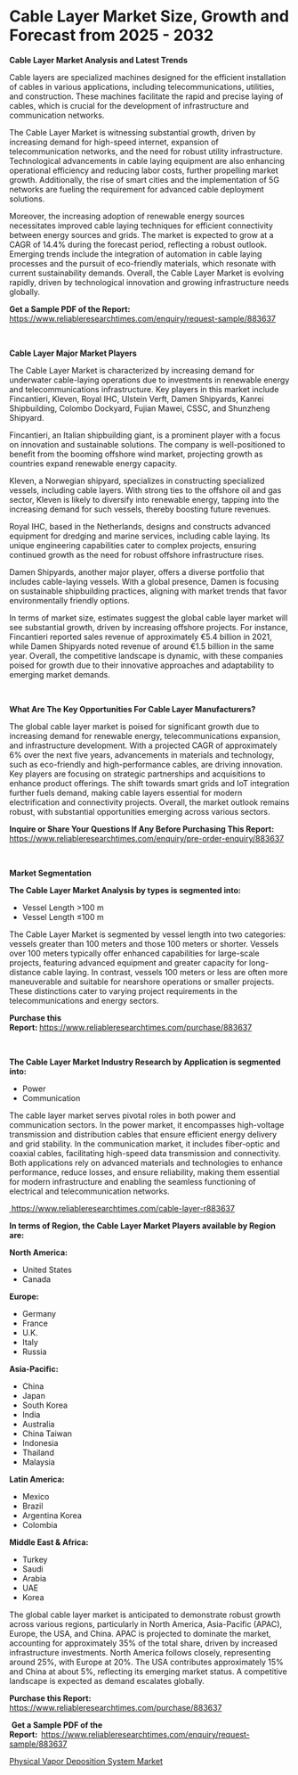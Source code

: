 <p><h1>Cable Layer Market Size, Growth and Forecast from 2025 - 2032</h1></p><p><strong>Cable Layer Market Analysis and Latest Trends</strong></p>
<p><p>Cable layers are specialized machines designed for the efficient installation of cables in various applications, including telecommunications, utilities, and construction. These machines facilitate the rapid and precise laying of cables, which is crucial for the development of infrastructure and communication networks.</p><p>The Cable Layer Market is witnessing substantial growth, driven by increasing demand for high-speed internet, expansion of telecommunication networks, and the need for robust utility infrastructure. Technological advancements in cable laying equipment are also enhancing operational efficiency and reducing labor costs, further propelling market growth. Additionally, the rise of smart cities and the implementation of 5G networks are fueling the requirement for advanced cable deployment solutions.</p><p>Moreover, the increasing adoption of renewable energy sources necessitates improved cable laying techniques for efficient connectivity between energy sources and grids. The market is expected to grow at a CAGR of 14.4% during the forecast period, reflecting a robust outlook. Emerging trends include the integration of automation in cable laying processes and the pursuit of eco-friendly materials, which resonate with current sustainability demands. Overall, the Cable Layer Market is evolving rapidly, driven by technological innovation and growing infrastructure needs globally.</p></p>
<p><strong>Get a Sample PDF of the Report:&nbsp;</strong> <a href="https://www.reliableresearchtimes.com/enquiry/request-sample/883637?utm_campaign=2440&utm_medium=2&utm_source=Github&utm_content=ia&utm_term=18022025&utm_id=cable-layer">https://www.reliableresearchtimes.com/enquiry/request-sample/883637</a></p>
<p>&nbsp;</p>
<p><strong>Cable Layer Major Market Players</strong></p>
<p><p>The Cable Layer Market is characterized by increasing demand for underwater cable-laying operations due to investments in renewable energy and telecommunications infrastructure. Key players in this market include Fincantieri, Kleven, Royal IHC, Ulstein Verft, Damen Shipyards, Kanrei Shipbuilding, Colombo Dockyard, Fujian Mawei, CSSC, and Shunzheng Shipyard.</p><p>Fincantieri, an Italian shipbuilding giant, is a prominent player with a focus on innovation and sustainable solutions. The company is well-positioned to benefit from the booming offshore wind market, projecting growth as countries expand renewable energy capacity.</p><p>Kleven, a Norwegian shipyard, specializes in constructing specialized vessels, including cable layers. With strong ties to the offshore oil and gas sector, Kleven is likely to diversify into renewable energy, tapping into the increasing demand for such vessels, thereby boosting future revenues.</p><p>Royal IHC, based in the Netherlands, designs and constructs advanced equipment for dredging and marine services, including cable laying. Its unique engineering capabilities cater to complex projects, ensuring continued growth as the need for robust offshore infrastructure rises.</p><p>Damen Shipyards, another major player, offers a diverse portfolio that includes cable-laying vessels. With a global presence, Damen is focusing on sustainable shipbuilding practices, aligning with market trends that favor environmentally friendly options.</p><p>In terms of market size, estimates suggest the global cable layer market will see substantial growth, driven by increasing offshore projects. For instance, Fincantieri reported sales revenue of approximately €5.4 billion in 2021, while Damen Shipyards noted revenue of around €1.5 billion in the same year. Overall, the competitive landscape is dynamic, with these companies poised for growth due to their innovative approaches and adaptability to emerging market demands.</p></p>
<p>&nbsp;</p>
<p><strong>What Are The Key Opportunities For Cable Layer Manufacturers?</strong></p>
<p><p>The global cable layer market is poised for significant growth due to increasing demand for renewable energy, telecommunications expansion, and infrastructure development. With a projected CAGR of approximately 6% over the next five years, advancements in materials and technology, such as eco-friendly and high-performance cables, are driving innovation. Key players are focusing on strategic partnerships and acquisitions to enhance product offerings. The shift towards smart grids and IoT integration further fuels demand, making cable layers essential for modern electrification and connectivity projects. Overall, the market outlook remains robust, with substantial opportunities emerging across various sectors.</p></p>
<p><strong>Inquire or Share Your Questions If Any Before Purchasing This Report:</strong> <a href="https://www.reliableresearchtimes.com/enquiry/pre-order-enquiry/883637?utm_campaign=2440&utm_medium=2&utm_source=Github&utm_content=ia&utm_term=18022025&utm_id=cable-layer">https://www.reliableresearchtimes.com/enquiry/pre-order-enquiry/883637</a></p>
<p>&nbsp;</p>
<p><strong>Market Segmentation</strong></p>
<p><strong>The Cable Layer Market Analysis by types is segmented into:</strong></p>
<p><ul><li>Vessel Length >100 m</li><li>Vessel Length ≤100 m</li></ul></p>
<p><p>The Cable Layer Market is segmented by vessel length into two categories: vessels greater than 100 meters and those 100 meters or shorter. Vessels over 100 meters typically offer enhanced capabilities for large-scale projects, featuring advanced equipment and greater capacity for long-distance cable laying. In contrast, vessels 100 meters or less are often more maneuverable and suitable for nearshore operations or smaller projects. These distinctions cater to varying project requirements in the telecommunications and energy sectors.</p></p>
<p><strong>Purchase this Report:&nbsp;</strong><a href="https://www.reliableresearchtimes.com/purchase/883637?utm_campaign=2440&utm_medium=2&utm_source=Github&utm_content=ia&utm_term=18022025&utm_id=cable-layer">https://www.reliableresearchtimes.com/purchase/883637</a></p>
<p>&nbsp;</p>
<p><strong>The Cable Layer Market Industry Research by Application is segmented into:</strong></p>
<p><ul><li>Power</li><li>Communication</li></ul></p>
<p><p>The cable layer market serves pivotal roles in both power and communication sectors. In the power market, it encompasses high-voltage transmission and distribution cables that ensure efficient energy delivery and grid stability. In the communication market, it includes fiber-optic and coaxial cables, facilitating high-speed data transmission and connectivity. Both applications rely on advanced materials and technologies to enhance performance, reduce losses, and ensure reliability, making them essential for modern infrastructure and enabling the seamless functioning of electrical and telecommunication networks.</p></p>
<p><a href="https://www.reliableresearchtimes.com/cable-layer-r883637?utm_campaign=2440&utm_medium=2&utm_source=Github&utm_content=ia&utm_term=18022025&utm_id=cable-layer">&nbsp;https://www.reliableresearchtimes.com/cable-layer-r883637</a></p>
<p><strong>In terms of Region, the Cable Layer Market Players available by Region are:</strong></p>
<p>
    <p> <strong> North America: </strong>
        <ul>
            <li>United States</li>
            <li>Canada</li>
        </ul>
        </p> 
    <p> <strong> Europe: </strong>
        <ul>
            <li>Germany</li>
            <li>France</li>
            <li>U.K.</li>
            <li>Italy</li>
            <li>Russia</li>
        </ul>
        </p> 
    <p> <strong> Asia-Pacific: </strong>
        <ul>
            <li>China</li>
            <li>Japan</li>
            <li>South Korea</li>
            <li>India</li>
            <li>Australia</li>
            <li>China Taiwan</li>
            <li>Indonesia</li>
            <li>Thailand</li>
            <li>Malaysia</li>
        </ul>
        </p> 
    <p> <strong> Latin America: </strong>
        <ul>
            <li>Mexico</li>
            <li>Brazil</li>
            <li>Argentina Korea</li>
            <li>Colombia</li>
        </ul>
        </p> 
    <p> <strong> Middle East & Africa: </strong>
        <ul>
            <li>Turkey</li>
            <li>Saudi</li>
            <li>Arabia</li>
            <li>UAE</li>
            <li>Korea</li>
        </ul>
    </p>
    </p>
<p><p>The global cable layer market is anticipated to demonstrate robust growth across various regions, particularly in North America, Asia-Pacific (APAC), Europe, the USA, and China. APAC is projected to dominate the market, accounting for approximately 35% of the total share, driven by increased infrastructure investments. North America follows closely, representing around 25%, with Europe at 20%. The USA contributes approximately 15% and China at about 5%, reflecting its emerging market status. A competitive landscape is expected as demand escalates globally.</p></p>
<p><strong>Purchase this Report: </strong><a href="https://www.reliableresearchtimes.com/purchase/883637?utm_campaign=2440&utm_medium=2&utm_source=Github&utm_content=ia&utm_term=18022025&utm_id=cable-layer">https://www.reliableresearchtimes.com/purchase/883637</a></p>
<p>&nbsp;<strong>Get a Sample PDF of the Report:&nbsp;&nbsp;</strong><a href="https://www.reliableresearchtimes.com/enquiry/request-sample/883637?utm_campaign=2440&utm_medium=2&utm_source=Github&utm_content=ia&utm_term=18022025&utm_id=cable-layer">https://www.reliableresearchtimes.com/enquiry/request-sample/883637</a></p>
<p><strong></strong></p>
<p><p><a href="https://github.com/pinzinyaah/Market-Research-Report-List-1/blob/main/physical-vapor-deposition-system-market.md?utm_campaign=2440&utm_medium=2&utm_source=Github&utm_content=ia&utm_term=18022025&utm_id=cable-layer">Physical Vapor Deposition System Market</a></p></p>